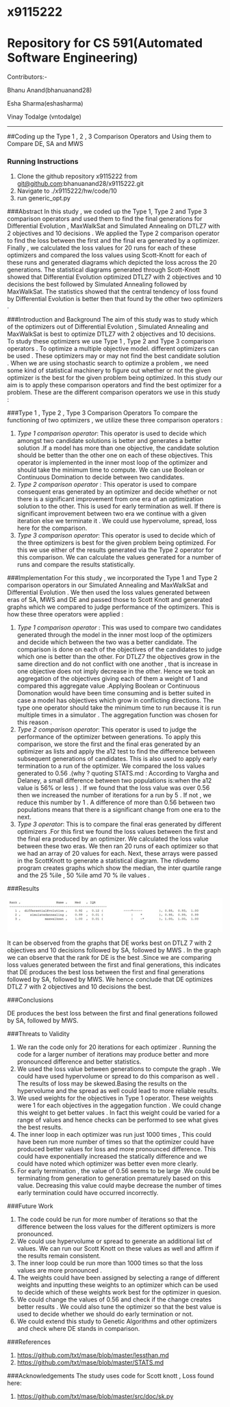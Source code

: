 # x9115222

# Repository for CS 591(Automated Software Engineering)

Contributors:-

  Bhanu Anand(bhanuanand28)
  
  Esha Sharma(eshasharma)
  
  Vinay Todalge (vntodalge)

_____________________________________________________________________________________________________________________________

##Coding up the Type 1 , 2 , 3 Comparison Operators and Using them to Compare DE, SA and MWS 

### Running Instructions 
  1. Clone the github repository x9115222 from git@github.com:bhanuanand28/x9115222.git
  2. Navigate to ./x9115222/hw/code/10 
  3. run generic_opt.py
  

###Abstract
In this study , we coded up the Type 1, Type 2 and Type 3 comparison operators and used them to find the final generations for 
Differential Evolution , MaxWalkSat and Simulated Annealing on DTLZ7 with 2 objectives and 10 decisions . We applied the Type 2 
comparison operator to find the loss between the first and the final era generated by a optimizer. Finally , we calculated the loss 
values for 20 runs for each of these optimizers and compared the loss values using Scott-Knott for each of these runs and generated
diagrams which depicted the loss across the 20 generations. The statistical diagrams generated through Scott-Knott showed that 
Differential Evolution optimized DTLZ7 with 2 objectives and 10 decisions the best followed by Simulated Annealing followed by 
MaxWalkSat.  The statistics showed that the central tendency of loss found by Differential Evolution is better then that found by the 
other two optimizers . 

###Introduction and Background
The aim of this study was to study which of the optimizers out of Differential Evolution , Simulated Annealing and MaxWalkSat is 
best to optimize DTLZ7 with 2 objectives and 10 decisions. To study these optimizers we use Type 1 , Type 2 and Type 3 comparison 
operators . To optimize a multiple objective model. different optimizers can be used . These optimizers may or may not find the best 
candidate solution . When we are using stochastic search to optimize a problem , we need some kind of statistical machinery to figure 
out whether or not the given optimizer is the best for the given problem being optimized. In this study our aim is to apply these 
comparison operators and find the best optimizer for a problem. These are the different comparison operators we use in this study : 

###Type 1 , Type 2 , Type 3 Comparison Operators
To compare the functioning of two optimizers , we utilize these three comparison operators : 
  1.  *Type 1 comparison operator*: This operator is used to decide which amongst two candidate solutions is better and generates a
       better solution .If a model has more than one objective, the candidate solution should be better than the other one on each 
       of these objectives. This operator is implemented in the inner most loop of the optimizer and should take the minimum time to
       compute. We can use Boolean or Continuous Domination to decide between two candidates.
  2.   *Type 2 comparison operator* : This operator is used to compare consequent eras generated by an optimizer and decide whether
        or not there is a significant improvement from one era of an optimization solution to the other. This is used for early 
        termination as well. If there is significant improvement between two era we continue with a given iteration else we terminate
        it . We could use hypervolume, spread, loss here for the comparison.
  3.   *Type 3 comparison operator*: This operator is used to decide which of the three optimizers is best for the given problem being 
        optimized. For this we use either of the results generated via the Type 2 operator for this comparison. We can calculate the 
        values generated for a number of runs and compare the results statistically. 

###Implementation 
For this study , we incorporated the Type 1 and Type 2 comparison operators in our Simulated Annealing and MaxWalkSat and Differential
Evolution . We then used the loss values generated between eras of SA, MWS and DE and passed those to Scott Knott and generated 
graphs which we compared to judge performance of the optimizers. This is how these three operators were applied : 
  1.  *Type 1 comparison operator* : This was used to compare two candidates generated through the model in the inner most loop of the
       optimizers and decide which between the two was a better candidate. The comparison is done on each of the objectives of the
       candidates to judge which one is better than the other. For DTLZ7 the objectives grow in the same direction and do not conflict 
       with one another , that is increase in one objective does not imply decrease in the other. Hence we took an aggregation of the 
       objectives giving each of them a weight of 1 and compared this aggregate value .Applying Boolean or Continuous Domonation would
       have been time consuming and is better suited in case a model has objectives which grow in conflicting directions. The type
       one operator should take the minimum time to run because it is run multiple times in a simulator . The aggregation function
       was chosen for this reason .
  2.  *Type 2 comparison operator*: This operator is used to judge the performance of the optimizer between generations. To apply 
       this comparison, we store the first and the final eras generated by an optimizer as lists and apply the a12 test to find the 
       difference between subsequent generations of candidates. This is also used to apply early termination to a run of the optimizer.
       We compared the loss values generated to 0.56 .(why ? quoting STATS.md : According to Vargha and Delaney, a small difference
       between two populations is:when the a12 value is 56% or less ) . If we found that the loss value was over 0.56 then we
       increased the number of iterations for a run by 5 . If not , we reduce this number by 1 . A difference of more than 0.56
       between two populations means that there is a significant change from one era to the next.  
  3.  *Type 3 operator*: This is to compare the final eras generated by different optimizers .For this first we found the loss values
       between the first and the final era produced by an optimizer. We calculated the loss value between these two eras. We then ran
       20 runs of each optimizer so that we had an array of 20 values for each. Next, these arrays were passed in the ScottKnott to 
       generate a statistical diagram. The rdivdemo program creates graphs which show the median, the inter quartile range and
       the 25 %ile , 50 %ile amd 70 % ile values . 

###Results

![alt tag](https://github.com/bhanuanand28/x9115222/blob/master/hw/code/8/ScreenShot/Output.jpg)

It can be observed from the graphs that DE works best on DTLZ 7 with 2 objectives and 10 decisions followed by SA, followed by MWS . 
In the graph we can observe that the rank for DE is the best .Since we are comparing loss values generated between the first and final
generations, this indicates that DE produces the best loss between the first and final generations followed by SA, followed by MWS.
We hence conclude that DE optimizes DTLZ 7 with 2 objectives and 10 decisions the best.

###Conclusions

DE produces the best loss between the first and final generations followed by SA, followed by MWS.


###Threats to Validity 
1. We ran the code only for 20 iterations for each optimizer . Running the code for a larger number of iterations may produce better
and more pronounced difference and better statistics. 
2. We used the loss value between generations to compute the graph . We could have used hypervolume or spread to do this 
comparison as well . The results of loss may be skewed.Basing the results on the hypervolume and the spread as well could lead to 
more reliable results. 
3. We used weights for the objectives in Type 1 operator. These weights were 1 for each objectives in the aggegation function . We 
could change this weight to get better values . In fact this weight could be varied for a range of values and hence checks can be 
performed to see what gives the best results.
4. The inner loop in each optimizer was run just 1000 times , This could have been run more number of times so that the optimizer
could have produced better values for loss and more pronounced difference. This could have exponentially increased the statically 
difference and we could have noted which optimizer was better even more clearly.
5. For early termination , the value of 0.56 seems to be large .We could be terminating from generation to generation prematurely 
based on this value. Decreasing this value could maybe decrease the number of times early termination could have occurred incorrectly.

###Future Work 
1. The code could be run for more number of iterations so that the difference between the loss values for the different optimizers 
is more pronounced. 
2. We could use hypervolume or spread to generate an additional list of values. We can run our Scott Knott on these values as well 
and affirm if the results remain consistent. 
3. The inner loop could be run more than 1000 times so that the loss values are more pronounced . 
4. The weights could have been assigned by selecting a range of different weights and inputting these weights to an optimizer 
which can be used to decide which of these weights work best for the optimizer in quesion.
5. We could change the values of 0.56 and check if the change creates better results . We could also tune the optimizer so that 
the best value is used to decide whether we should do early termination or not. 
6. We could extend this study to Genetic Algorithms and other optimizers and check where DE stands in comparison.

###References
1. https://github.com/txt/mase/blob/master/lessthan.md
2. https://github.com/txt/mase/blob/master/STATS.md

###Acknowledgements
The study uses code for Scott knott , Loss found here: 
1.  https://github.com/txt/mase/blob/master/src/doc/sk.py




